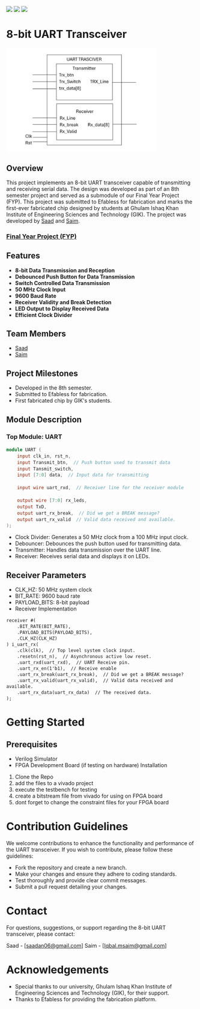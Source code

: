 ![](../../workflows/gds/badge.svg) ![](../../workflows/docs/badge.svg) ![](../../workflows/test/badge.svg)
# 8-bit UART Transceiver

<p float="left">
<img src="UART.png" width="400"/> 
</p>
  
## Overview

This project implements an 8-bit UART transceiver capable of transmitting and receiving serial data. The design was developed as part of an 8th semester project and served as a submodule of our Final Year Project (FYP). This project was submitted to Efabless for fabrication and marks the first-ever fabricated chip designed by students at Ghulam Ishaq Khan Institute of Engineering Sciences and Technology (GIK). The project was developed by [Saad](https://github.com/theuppercaseguy) and [Saim](https://github.com/m-saim-iqbal).

### [Final Year Project (FYP)](https://github.com/theuppercaseguy/FYP--Risc-V-32-bit-Matrix-Mac)


## Features

- **8-bit Data Transmission and Reception**
- **Debounced Push Button for Data Transmission**
- **Switch Controlled Data Transmission**
- **50 MHz Clock Input**
- **9600 Baud Rate**
- **Receiver Validity and Break Detection**
- **LED Output to Display Received Data**
- **Efficient Clock Divider**

## Team Members

-  [Saad](https://github.com/theuppercaseguy)
- [Saim](https://github.com/m-saim-iqbal)

## Project Milestones

- Developed in the 8th semester.
- Submitted to Efabless for fabrication.
- First fabricated chip by GIK's students.

## Module Description

### Top Module: UART

```verilog
module UART (
    input clk_in, rst_n, 
    input Transmit_btn,  // Push button used to transmit data
    input Tansmit_switch,
    input [7:0] data,  // Input data for transmitting
        
    input wire uart_rxd,  // Receiver line for the receiver module
    
    output wire [7:0] rx_leds,
    output TxD,
    output uart_rx_break,  // Did we get a BREAK message?
    output uart_rx_valid  // Valid data received and available.
);
```

- Clock Divider: Generates a 50 MHz clock from a 100 MHz input clock.
-  Debouncer: Debounces the push button used for transmitting data.
- Transmitter: Handles data transmission over the UART line.
- Receiver: Receives serial data and displays it on LEDs.

## Receiver Parameters
- CLK_HZ: 50 MHz system clock
- BIT_RATE: 9600 baud rate
- PAYLOAD_BITS: 8-bit payload
- Receiver Implementation

```
receiver #(
    .BIT_RATE(BIT_RATE),
    .PAYLOAD_BITS(PAYLOAD_BITS),
    .CLK_HZ(CLK_HZ)
) i_uart_rx(
    .clk(clk),  // Top level system clock input.
    .resetn(rst_n),  // Asynchronous active low reset.
    .uart_rxd(uart_rxd),  // UART Receive pin.
    .uart_rx_en(1'b1),  // Receive enable
    .uart_rx_break(uart_rx_break),  // Did we get a BREAK message?
    .uart_rx_valid(uart_rx_valid),  // Valid data received and available.
    .uart_rx_data(uart_rx_data)  // The received data.
);

```

# Getting Started
## Prerequisites
- Verilog Simulator
- FPGA Development Board (if testing on hardware)
Installation

1. Clone the Repo
2. add the files to a vivado project
3. execute the testbench for testing
4. create a bitstream file from vivado for using on FPGA board
5. dont forget to change the constraint files for your FPGA board



# Contribution Guidelines
We welcome contributions to enhance the functionality and performance of the UART transceiver. If you wish to contribute, please follow these guidelines:

- Fork the repository and create a new branch.
- Make your changes and ensure they adhere to coding standards.
- Test thoroughly and provide clear commit messages.
- Submit a pull request detailing your changes.



# Contact
For questions, suggestions, or support regarding the 8-bit UART transceiver, please contact:

Saad - [saadan06@gmail.com]
Saim - [Iqbal.msaim@gmail.com]

# Acknowledgements
- Special thanks to our university, Ghulam Ishaq Khan Institute of Engineering Sciences and Technology (GIK), for their support.
- Thanks to Efabless for providing the fabrication platform.





















